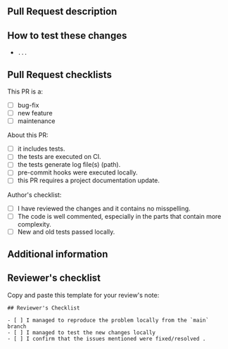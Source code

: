 ## Pull Request description

<!-- Describe the purpose of your PR and the changes you have made. -->

<!-- Which issue this PR aims to resolve or fix? E.g.:
Solving issue #004
-->

## How to test these changes

<!-- Example:

* run `$ abc -p 1234`
* open the web browser with url localhost:1234
* ...
-->

- `...`

<!-- Modify the options to suit your project. -->

## Pull Request checklists

This PR is a:

- [ ] bug-fix
- [ ] new feature
- [ ] maintenance

About this PR:

- [ ] it includes tests.
- [ ] the tests are executed on CI.
- [ ] the tests generate log file(s) (path).
- [ ] pre-commit hooks were executed locally.
- [ ] this PR requires a project documentation update.

Author's checklist:

- [ ] I have reviewed the changes and it contains no misspelling.
- [ ] The code is well commented, especially in the parts that contain more
      complexity.
- [ ] New and old tests passed locally.

## Additional information

<!-- Add any screenshot that helps to show the changes proposed -->

<!-- Add any other extra information that would help to understand the changes proposed by this PR -->

## Reviewer's checklist

Copy and paste this template for your review's note:

```
## Reviewer's Checklist

- [ ] I managed to reproduce the problem locally from the `main` branch
- [ ] I managed to test the new changes locally
- [ ] I confirm that the issues mentioned were fixed/resolved .
```
